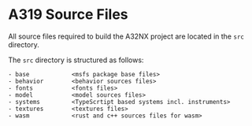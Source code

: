 # A319 Source Files

All source files required to build the A32NX project are located in the `src` directory. 

The `src` directory is structured as follows:

```
- base            <msfs package base files>
- behavior        <behavior sources files>
- fonts           <fonts files>
- model           <model sources files>
- systems         <TypeScrtipt based systems incl. instruments>
- textures        <textures files>
- wasm            <rust and c++ sources files for wasm>
```
